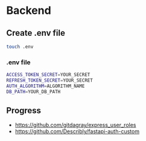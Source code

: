 # Backend

## Create .env file
```bash
touch .env
```

### .env file
```bash
ACCESS_TOKEN_SECRET=YOUR_SECRET
REFRESH_TOKEN_SECRET=YOUR_SECRET
AUTH_ALGORITHM=ALGORITHM_NAME
DB_PATH=YOUR_DB_PATH
```

## Progress
- https://github.com/gitdagray/express_user_roles
- https://github.com/Describly/fastapi-auth-custom

